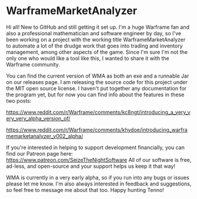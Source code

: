 # WarframeMarketAnalyzer

Hi all! New to GitHub and still getting it set up. I'm a huge Warframe fan and also a professional mathematician and software engineer by day, so I've been working on a project with the working title WarframeMarketAnalyzer to automate a lot of the drudge work that goes into trading and inventory management, among other aspects of the game. Since I'm sure I'm not the only one who would like a tool like this, I wanted to share it with the Warframe community.

You can find the current version of WMA as both an exe and a runnable Jar on our releases page. I am releasing the source code for this project under the MIT open source license. I haven't put together any documentation for the program yet, but for now you can find info about the features in these two posts:

https://www.reddit.com/r/Warframe/comments/kc8ngt/introducing_a_very_very_very_alpha_version_of/

https://www.reddit.com/r/Warframe/comments/khydoe/introducing_warframemarketanalyzer_v002_alpha/

If you're interested in helping to support development financially, you can find our Patreon page here: https://www.patreon.com/SeizeTheNightSoftware
All of our software is free, ad-less, and open-source and your support helps us keep it that way!

WMA is currently in a very early alpha, so if you run into any bugs or issues please let me know. I'm also always interested in feedback and suggestions, so feel free to message me about that too. Happy hunting Tenno!
